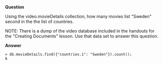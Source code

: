 
**Question**

Using the video.movieDetails collection, how many movies list "Sweden" second in the the list of countries.

NOTE: There is a dump of the video database included in the handouts for the "Creating Documents" lesson. Use that data set to answer this question.

**Answer**

```
> db.movieDetails.find({"countries.1": "Sweden"}).count();
6
```
